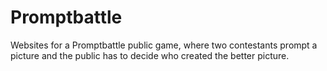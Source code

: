 # Promptbattle
Websites for a Promptbattle public game, where two contestants prompt a picture and the public has to decide who created the better picture.
